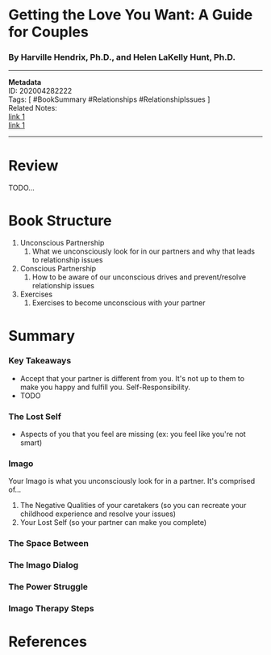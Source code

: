 # Getting the Love You Want: A Guide for Couples  
### By Harville Hendrix, Ph.D., and Helen LaKelly Hunt, Ph.D.
---
**Metadata**  
ID: 202004282222  
Tags: [ #BookSummary #Relationships #RelationshipIssues ]  
Related Notes:  
[link 1](ImagoTherapy-042920200849)  
[link 1](ChildhoodAbandonment-042920201015)  

---

# Review
TODO...

# Book Structure
1. Unconscious Partnership
   1. What we unconsciously look for in our partners and why that leads to relationship issues
2. Conscious Partnership
   1. How to be aware of our unconscious drives and prevent/resolve relationship issues
3. Exercises
   1. Exercises to become unconscious with your partner

# Summary

### Key Takeaways
* Accept that your partner is different from you. It's not up to them to make you happy and fulfill you. Self-Responsibility. 
* TODO

### The Lost Self
* Aspects of you that you feel are missing (ex: you feel like you're not smart)

### Imago
Your Imago is what you unconsciously look for in a partner. It's comprised of...
1. The Negative Qualities of your caretakers (so you can recreate your childhood experience and resolve your issues)
2. Your Lost Self (so your partner can make you complete)

### The Space Between

### The Imago Dialog

### The Power Struggle

### Imago Therapy Steps




# References

[^GettingTheLoveYouWant]: Harville Hendrix, Ph.D., and Helen LaKelly Hunt, Ph.D. *Getting the Love You Want: A Guide for Couples*  
